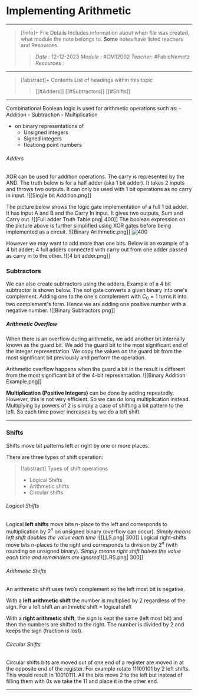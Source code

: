 # Implementing Arithmetic
---
> [!info]+ File Details
> Includes information about when file was created, what module the note belongs to. **Some** notes have listed teachers and Resources.
> > *Date :*  12-12-2023 
> > *Module :* #CM12002 
> > *Teacher*: #FabioNemetz 
> > *Resources :*

---
> [!abstract]+ Contents
> List of headings within this topic
> > [[#Adders]]
> [[#Subtractors]]
> [[#Shifts]]
> 
--- 

Combinational Boolean logic is used for arithmetic operations such as:
	- Addition
	- Subtraction
	- Multiplication
- on binary representations of 
	- Unsigned integers
	- Signed integers
	- floationg point numbers 

###### Adders
XOR can be used for addition operations. The carry is represented by the AND. The truth below is for a half adder (aka 1 bit adder). It takes 2 inputs and throws two outputs. It can only be used with 1 bit operations as no carry in input. 
![[Single bit Addition.png]]

The picture below shows the logic gate implementation of a full 1 bit adder. It has input A and B and the Carry In input. It gives two outputs, Sum and Carry out. 
![[Full adder Truth Table.png| 400]]
The boolean expression on the picture above is further simplified using XOR gates before being implemented as a circuit. 
![[Binary Arithmetic.png]]
![400](https://circuitdigest.com/sites/default/files/projectimage_tut/Full-Adder-Circuit.png)

However we may want to add more than one bits. Below is an example of a 4 bit adder; 4 full adders connected with carry out from one adder passed as carry in to the other. 
![[4 bit adder.png]]

### Subtractors
We can also create subtractors using the adders. Example of a 4 bit subtractor is shown below. The not gate converts a given binary into one's complement. Adding one to the one's complement with $C_0 = 1$ turns it into two complement's form. Hence we are adding one positive number with a negative number. 
![[Binary Subtractors.png]]

##### Arithmetic Overflow
When there is an overflow during arithmetic, we add another bit internally known as the guard bit. We add the guard bit to the most significant end of the integer representation. We copy the values on the guard bit from the most significant bit previously and perform the operation. 

Arithmetic overflow happens when the guard a bit in the result is different from the most significant bit of the 4-bit representation. 
![[Binary Addition Example.png]]

**Multiplication (Positive Integers)** can be done by adding repeatedly. However, this is not very efficient. So we can do long multiplication instead. 
Multiplying by powers of 2 is simply a case of shifting a bit pattern to the left. So each time power increases by we do a left shift. 

---
### Shifts

Shifts move bit patterns left or right by one or more places. 

There are three types of shift operation:
> [!abstract] Types of shift operations
> - Logical Shifts
> - Arithmetic shifts
> - Circular shifts

###### Logical Shifts
Logical **left shifts** move bits n-place to the left and corresponds to multiplication by $2^n$ on unsigned binary (overflow can occur). *Simply means left shift doubles the value each time*
![[LLS.png| 300]]
Logical right-shifts move bits n-places to the right and corresponds to division by $2^n$ (with rounding on unsigned binary). *Simply means right shift halves the value each time and remainders are ignored*
![[LRS.png| 300]]

###### Arithmetic Shifts
An arithmetic shift uses two’s complement so the left most bit is negative. 

With a **left arithmetic shift** the number is multiplied by 2 regardless of the sign. For a left shift an arithmetic shift = logical shift

With a **right arithmetic shift**, the sign is kept the same (left most bit) and then the numbers are shifted to the right. The number is divided by 2 and keeps the sign (fraction is lost).

###### Circular Shifts
Circular shifts bits are moved out of one end of a register are moved in at the opposite end of the register. 
For example rotate $11100101$ by 2 left shifts. This would result in $10010111$. All the bits move 2 to the left but instead of filling them with 0s we take the $11$ and place it in the other end.

---